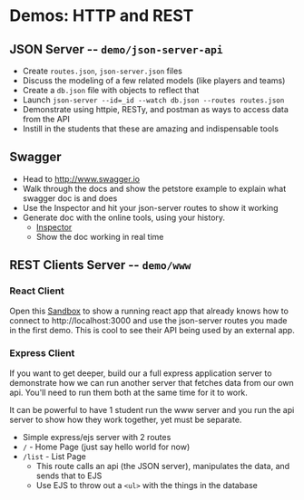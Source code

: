 # Demos: HTTP and REST

## JSON Server -- `demo/json-server-api`
* Create `routes.json`, `json-server.json` files
* Discuss the modeling of a few related models (like players and teams)
* Create a `db.json` file with objects to reflect that
* Launch `json-server --id=_id --watch db.json --routes routes.json`
* Demonstrate using httpie, RESTy, and postman as ways to access data from the API
* Instill in the students that these are amazing and indispensable tools

## Swagger
* Head to http://www.swagger.io
* Walk through the docs and show the petstore example to explain what swagger doc is and does
* Use the Inspector and hit your json-server routes to show it working
* Generate doc with the online tools, using your history.
  * [Inspector](https://inspector.swagger.io/)
  * Show the doc working in real time

## REST Clients Server -- `demo/www`

### React Client
Open this [Sandbox](https://codesandbox.io/s/w638oyk7o8) to show a running react app that already knows how to connect to http://localhost:3000 and use the json-server routes you made in the first demo. This is cool to see their API being used by an external app.

### Express Client

If you want to get deeper, build our a full express application server to demonstrate how we can run another server that fetches data from our own api. You'll need to run them both at the same time for it to work.

It can be powerful to have 1 student run the www server and you run the api server to show how they work together, yet must be separate.

* Simple express/ejs server with 2 routes
* `/` - Home Page (just say hello world for now)
* `/list` - List Page
  * This route calls an api (the JSON server), manipulates the data, and sends that to EJS
  * Use EJS to throw out a `<ul>` with the things in the database
